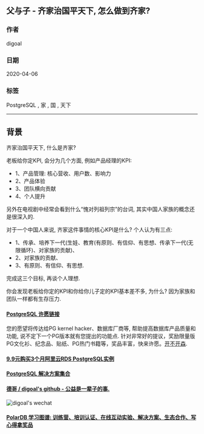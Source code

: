 ## 父与子 - 齐家治国平天下, 怎么做到齐家?  
  
### 作者  
digoal  
  
### 日期  
2020-04-06  
  
### 标签  
PostgreSQL , 家 , 国 , 天下  
  
----  
  
## 背景  
齐家治国平天下, 什么是齐家?   
  
老板给你定KPI, 会分为几个方面, 例如产品经理的KPI:  
  
- 1、产品管理: 核心营收、用户数、影响力  
- 2、产品体验  
- 3、团队横向贡献  
- 4、个人提升  
  
另外在电视剧中经常会看到什么“愧对列祖列宗”的台词, 其实中国人家族的概念还是很深入的.   
  
对于一个中国人来说, 齐家这件事情的核心KPI是什么? 个人认为有三点:   
  
- 1、传承、培养下一代(生娃、教育(有原则、有信仰、有思想、传承下一代(无限循环)、对家族的贡献)、  
- 2、对家族的贡献、  
- 3、有原则、有信仰、有思想.   
  
完成这三个目标, 再谈个人理想.    
    
你会发现老板给你定的KPI和你给你儿子定的KPI基本差不多, 为什么? 因为家族和团队一样都有生存压力.     
    
  
  
  
  
  
  
  
  
  
  
  
  
  
  
  
  
  
  
  
  
  
  
  
  
  
  
  
  
  
  
  
  
  
  
  
  
  
  
  
  
  
  
  
  
  
  
  
  
  
  
  
  
  
#### [PostgreSQL 许愿链接](https://github.com/digoal/blog/issues/76 "269ac3d1c492e938c0191101c7238216")
您的愿望将传达给PG kernel hacker、数据库厂商等, 帮助提高数据库产品质量和功能, 说不定下一个PG版本就有您提出的功能点. 针对非常好的提议，奖励限量版PG文化衫、纪念品、贴纸、PG热门书籍等，奖品丰富，快来许愿。[开不开森](https://github.com/digoal/blog/issues/76 "269ac3d1c492e938c0191101c7238216").  
  
  
#### [9.9元购买3个月阿里云RDS PostgreSQL实例](https://www.aliyun.com/database/postgresqlactivity "57258f76c37864c6e6d23383d05714ea")
  
  
#### [PostgreSQL 解决方案集合](https://yq.aliyun.com/topic/118 "40cff096e9ed7122c512b35d8561d9c8")
  
  
#### [德哥 / digoal's github - 公益是一辈子的事.](https://github.com/digoal/blog/blob/master/README.md "22709685feb7cab07d30f30387f0a9ae")
  
  
![digoal's wechat](../pic/digoal_weixin.jpg "f7ad92eeba24523fd47a6e1a0e691b59")
  
  
#### [PolarDB 学习图谱: 训练营、培训认证、在线互动实验、解决方案、生态合作、写心得拿奖品](https://www.aliyun.com/database/openpolardb/activity "8642f60e04ed0c814bf9cb9677976bd4")
  
